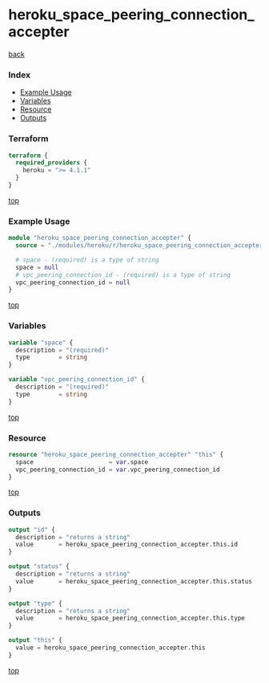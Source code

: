 # heroku_space_peering_connection_accepter

[back](../heroku.md)

### Index

- [Example Usage](#example-usage)
- [Variables](#variables)
- [Resource](#resource)
- [Outputs](#outputs)

### Terraform

```terraform
terraform {
  required_providers {
    heroku = ">= 4.1.1"
  }
}
```

[top](#index)

### Example Usage

```terraform
module "heroku_space_peering_connection_accepter" {
  source = "./modules/heroku/r/heroku_space_peering_connection_accepter"

  # space - (required) is a type of string
  space = null
  # vpc_peering_connection_id - (required) is a type of string
  vpc_peering_connection_id = null
}
```

[top](#index)

### Variables

```terraform
variable "space" {
  description = "(required)"
  type        = string
}

variable "vpc_peering_connection_id" {
  description = "(required)"
  type        = string
}
```

[top](#index)

### Resource

```terraform
resource "heroku_space_peering_connection_accepter" "this" {
  space                     = var.space
  vpc_peering_connection_id = var.vpc_peering_connection_id
}
```

[top](#index)

### Outputs

```terraform
output "id" {
  description = "returns a string"
  value       = heroku_space_peering_connection_accepter.this.id
}

output "status" {
  description = "returns a string"
  value       = heroku_space_peering_connection_accepter.this.status
}

output "type" {
  description = "returns a string"
  value       = heroku_space_peering_connection_accepter.this.type
}

output "this" {
  value = heroku_space_peering_connection_accepter.this
}
```

[top](#index)